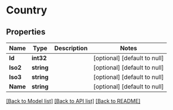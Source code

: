 # Country

## Properties
Name | Type | Description | Notes
------------ | ------------- | ------------- | -------------
**Id** | **int32** |  | [optional] [default to null]
**Iso2** | **string** |  | [optional] [default to null]
**Iso3** | **string** |  | [optional] [default to null]
**Name** | **string** |  | [optional] [default to null]

[[Back to Model list]](../README.md#documentation-for-models) [[Back to API list]](../README.md#documentation-for-api-endpoints) [[Back to README]](../README.md)


